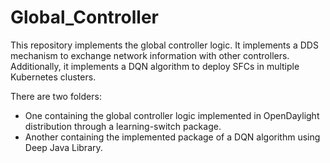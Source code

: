 # Global_Controller
This repository implements the global controller logic. It implements a DDS mechanism to exchange network information with other controllers. Additionally, it implements a DQN algorithm to deploy SFCs in multiple Kubernetes clusters.

There are two folders: 
- One containing the global controller logic implemented in OpenDaylight distribution through a learning-switch package.
- Another containing the implemented package of a DQN algorithm using Deep Java Library.
